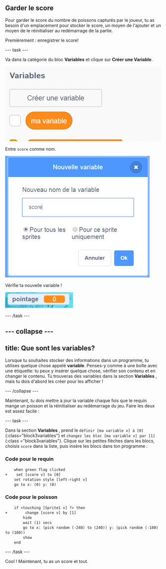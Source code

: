 ## Garder le score

Pour garder le score du nombre de poissons capturés par le joueur, tu as besoin d'un emplacement pour stocker le score, un moyen de l'ajouter et un moyen de le réinitialiser au redémarrage de la partie.

Premièrement : enregistrer le score!

--- task ---

Va dans la catégorie du bloc **Variables** et clique sur **Créer une Variable**.

![](images/catch5.png)

Entre `score` comme nom.

![](images/catch6.png)

Vérifie ta nouvelle variable !

![La variable Score est affichée sur la scène](images/scoreVariableStage.png)

--- /task ---

--- collapse ---
---
title: Que sont les variables?
---

Lorsque tu souhaites stocker des informations dans un programme, tu utilises quelque chose appelé **variable**. Penses-y comme à une boîte avec une étiquette: tu peux y insérer quelque chose, vérifier son contenu et en changer le contenu. Tu trouveras des variables dans la section **Variables** , mais tu dois d'abord les créer pour les afficher !

--- /collapse ---

Maintenant, tu dois mettre à jour la variable chaque fois que le requin mange un poisson et la réinitialiser au redémarrage du jeu. Faire les deux est assez facile :

--- task ---

Dans la section **Variables** , prend le `définir [ma variable v] à [0]`{:class="block3variables"} et `changez les bloc [ma variable v] par [1]`{:class ="block3variables"}. Clique sur les petites flèches dans les blocs, choisis `score` dans la liste, puis insère les blocs dans ton programme :

### Code pour le requin

```blocks3
    when green flag clicked
+    set [score v] to [0]
    set rotation style [left-right v]
    go to x: (0) y: (0)
```

### Code pour le poisson

```blocks3
    if <touching [Sprite1 v] ?> then
+        change [score v] by [1]
        hide
        wait (1) secs
        go to x: (pick random (-240) to (240)) y: (pick random (-180) to (180))
        show
    end
```

--- /task ---

Cool ! Maintenant, tu as un score et tout.